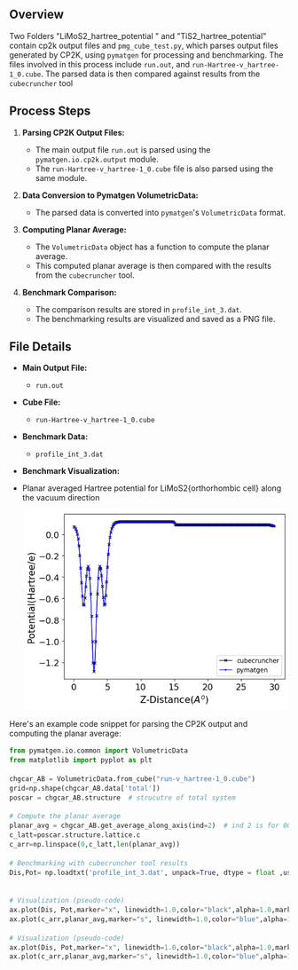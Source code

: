 ## Overview
Two Folders "LiMoS2_hartree_potential " and "TiS2_hartree_potential" contain cp2k output files and `pmg_cube_test.py`, which parses output files generated by CP2K, using `pymatgen` for processing and benchmarking. The files involved in this process include `run.out`, and  `run-Hartree-v_hartree-1_0.cube`. The parsed data is then compared against results from the `cubecruncher` tool 

## Process Steps

1. **Parsing CP2K Output Files:**

   - The main output file `run.out` is parsed using the `pymatgen.io.cp2k.output` module.
   - The `run-Hartree-v_hartree-1_0.cube` file is also parsed using the same module.

2. **Data Conversion to Pymatgen VolumetricData:**

   - The parsed data is converted into `pymatgen`'s `VolumetricData` format.

3. **Computing Planar Average:**

   - The `VolumetricData` object has a function to compute the planar average.
   - This computed planar average is then compared with the results from the `cubecruncher` tool.

4. **Benchmark Comparison:**

   - The comparison results are stored in `profile_int_3.dat`.
   - The benchmarking results are visualized and saved as a PNG file.

## File Details

- **Main Output File:**
  - `run.out`

- **Cube File:**
  - `run-Hartree-v_hartree-1_0.cube`

- **Benchmark Data:**
  - `profile_int_3.dat`

- **Benchmark Visualization:**
- Planar averaged Hartree potential for LiMoS2{orthorhombic cell} along the vacuum direction 
  
  ![Benchmark Visualization](LiMoS2_hartree_potential/LiMoS2_001.png)



Here's an example code snippet for parsing the CP2K output and computing the planar average:

```python
from pymatgen.io.common import VolumetricData
from matplotlib import pyplot as plt 

chgcar_AB = VolumetricData.from_cube("run-v_hartree-1_0.cube")
grid=np.shape(chgcar_AB.data['total'])
poscar = chgcar_AB.structure  # strucutre of total system 

# Compute the planar average
planar_avg = chgcar_AB.get_average_along_axis(ind=2)  # ind 2 is for 001 direction 
c_latt=poscar.structure.lattice.c
c_arr=np.linspace(0,c_latt,len(planar_avg))

# Benchmarking with cubecruncher tool results
Dis,Pot= np.loadtxt('profile_int_3.dat', unpack=True, dtype = float ,usecols=(0,1))


# Visualization (pseudo-code)
ax.plot(Dis, Pot,marker="x", linewidth=1.0,color="black",alpha=1.0,markersize=5,label='cubecruncher')
ax.plot(c_arr,planar_avg,marker="s", linewidth=1.0,color="blue",alpha=1.0,markersize=2,label='pymatgen')

# Visualization (pseudo-code)
ax.plot(Dis, Pot,marker="x", linewidth=1.0,color="black",alpha=1.0,markersize=5,label='cubecruncher')
ax.plot(c_arr,planar_avg,marker="s", linewidth=1.0,color="blue",alpha=1.0,markersize=2,label='pymatgen')

